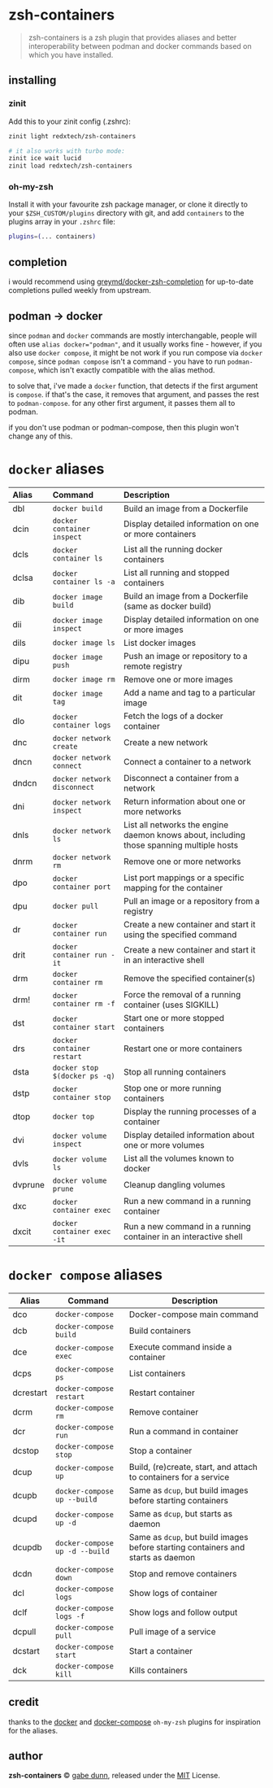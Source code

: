 # zsh-containers

> zsh-containers is a zsh plugin that provides aliases and better interoperability between podman and docker commands based on which you have installed.

## installing

### zinit

Add this to your zinit config (.zshrc):

```zsh
zinit light redxtech/zsh-containers

# it also works with turbo mode:
zinit ice wait lucid
zinit load redxtech/zsh-containers
```

### oh-my-zsh

Install it with your favourite zsh package manager, or clone it directly to your `$ZSH_CUSTOM/plugins` directory with git, and add `containers` to the plugins array in your `.zshrc` file:

```zsh
plugins=(... containers)
```

## completion

i would recommend using [greymd/docker-zsh-completion](https://github.com/greymd/docker-zsh-completion) for up-to-date completions pulled weekly from upstream.

## podman -> docker

since `podman` and `docker` commands are mostly interchangable, people will often use `alias docker="podman"`, and it usually works fine - however, if you also use `docker compose`, it might be not work if you run compose via `docker compose`, since `podman compose` isn't a command - you have to run `podman-compose`, which isn't exactly compatible with the alias method.

to solve that, i've made a `docker` function, that detects if the first argument is `compose`. if that's the case, it removes that argument, and passes the rest to `podman-compose`. for any other first argument, it passes them all to podman.

if you don't use podman or podman-compose, then this plugin won't change any of this.

# `docker` aliases

| Alias   | Command                       | Description                                                                              |
| :------ | :---------------------------- | :--------------------------------------------------------------------------------------- |
| dbl     | `docker build`                | Build an image from a Dockerfile                                                         |
| dcin    | `docker container inspect`    | Display detailed information on one or more containers                                   |
| dcls    | `docker container ls`         | List all the running docker containers                                                   |
| dclsa   | `docker container ls -a`      | List all running and stopped containers                                                  |
| dib     | `docker image build`          | Build an image from a Dockerfile (same as docker build)                                  |
| dii     | `docker image inspect`        | Display detailed information on one or more images                                       |
| dils    | `docker image ls`             | List docker images                                                                       |
| dipu    | `docker image push`           | Push an image or repository to a remote registry                                         |
| dirm    | `docker image rm`             | Remove one or more images                                                                |
| dit     | `docker image tag`            | Add a name and tag to a particular image                                                 |
| dlo     | `docker container logs`       | Fetch the logs of a docker container                                                     |
| dnc     | `docker network create`       | Create a new network                                                                     |
| dncn    | `docker network connect`      | Connect a container to a network                                                         |
| dndcn   | `docker network disconnect`   | Disconnect a container from a network                                                    |
| dni     | `docker network inspect`      | Return information about one or more networks                                            |
| dnls    | `docker network ls`           | List all networks the engine daemon knows about, including those spanning multiple hosts |
| dnrm    | `docker network rm`           | Remove one or more networks                                                              |
| dpo     | `docker container port`       | List port mappings or a specific mapping for the container                               |
| dpu     | `docker pull`                 | Pull an image or a repository from a registry                                            |
| dr      | `docker container run`        | Create a new container and start it using the specified command                          |
| drit    | `docker container run -it`    | Create a new container and start it in an interactive shell                              |
| drm     | `docker container rm`         | Remove the specified container(s)                                                        |
| drm!    | `docker container rm -f`      | Force the removal of a running container (uses SIGKILL)                                  |
| dst     | `docker container start`      | Start one or more stopped containers                                                     |
| drs     | `docker container restart`    | Restart one or more containers                                                           |
| dsta    | `docker stop $(docker ps -q)` | Stop all running containers                                                              |
| dstp    | `docker container stop`       | Stop one or more running containers                                                      |
| dtop    | `docker top`                  | Display the running processes of a container                                             |
| dvi     | `docker volume inspect`       | Display detailed information about one or more volumes                                   |
| dvls    | `docker volume ls`            | List all the volumes known to docker                                                     |
| dvprune | `docker volume prune`         | Cleanup dangling volumes                                                                 |
| dxc     | `docker container exec`       | Run a new command in a running container                                                 |
| dxcit   | `docker container exec -it`   | Run a new command in a running container in an interactive shell                         |

# `docker compose` aliases

| Alias     | Command                        | Description                                                                      |
| --------- | ------------------------------ | -------------------------------------------------------------------------------- |
| dco       | `docker-compose`               | Docker-compose main command                                                      |
| dcb       | `docker-compose build`         | Build containers                                                                 |
| dce       | `docker-compose exec`          | Execute command inside a container                                               |
| dcps      | `docker-compose ps`            | List containers                                                                  |
| dcrestart | `docker-compose restart`       | Restart container                                                                |
| dcrm      | `docker-compose rm`            | Remove container                                                                 |
| dcr       | `docker-compose run`           | Run a command in container                                                       |
| dcstop    | `docker-compose stop`          | Stop a container                                                                 |
| dcup      | `docker-compose up`            | Build, (re)create, start, and attach to containers for a service                 |
| dcupb     | `docker-compose up --build`    | Same as `dcup`, but build images before starting containers                      |
| dcupd     | `docker-compose up -d`         | Same as `dcup`, but starts as daemon                                             |
| dcupdb    | `docker-compose up -d --build` | Same as `dcup`, but build images before starting containers and starts as daemon |
| dcdn      | `docker-compose down`          | Stop and remove containers                                                       |
| dcl       | `docker-compose logs`          | Show logs of container                                                           |
| dclf      | `docker-compose logs -f`       | Show logs and follow output                                                      |
| dcpull    | `docker-compose pull`          | Pull image of a service                                                          |
| dcstart   | `docker-compose start`         | Start a container                                                                |
| dck       | `docker-compose kill`          | Kills containers                                                                 |

## credit

thanks to the [docker](https://github.com/ohmyzsh/ohmyzsh/tree/master/plugins/docker) and [docker-compose](https://github.com/ohmyzsh/ohmyzsh/tree/master/plugins/docker-compose) `oh-my-zsh` plugins for inspiration for the aliases.

## author

**zsh-containers** © [gabe dunn](https://github.com/redxtech), released under the [MIT](./LICENSE) License.
